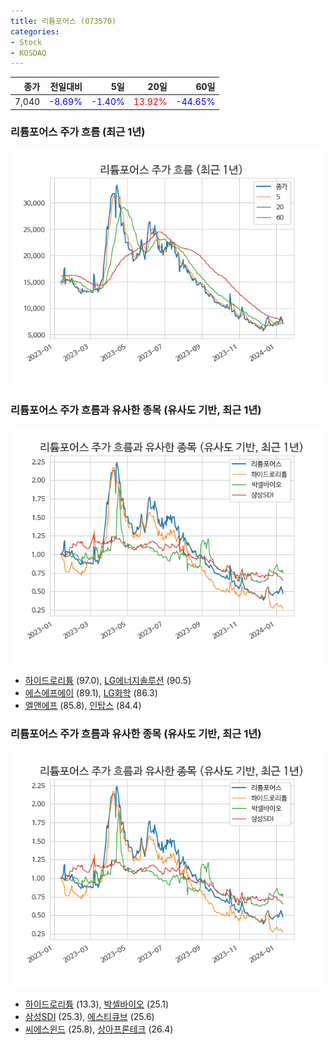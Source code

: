 ```yaml
---
title: 리튬포어스 (073570)
categories:
- Stock
- KOSDAQ
---
```


|종가|전일대비|5일|20일|60일|
|---:|-------:|--:|---:|---:|
|7,040|<span style="color: blue">-8.69%</span>|<span style="color: blue">-1.40%</span>|<span style="color: red">13.92%</span>|<span style="color: blue">-44.65%</span>|

<!-- more -->
### 리튬포어스 주가 흐름 (최근 1년)
![073570](/assets/images/stock/073570.png)


### 리튬포어스 주가 흐름과 유사한 종목 (유사도 기반, 최근 1년)
![073570](/assets/images/stock/073570_sim.png)

- [하이드로리튬](/101670/) (97.0), [LG에너지솔루션](/373220/) (90.5)
- [에스에프에이](/056190/) (89.1), [LG화학](/051910/) (86.3)
- [엘앤에프](/066970/) (85.8), [인탑스](/049070/) (84.4)


### 리튬포어스 주가 흐름과 유사한 종목 (유사도 기반, 최근 1년)
![073570](/assets/images/stock/073570_sim.png)

- [하이드로리튬](/101670/) (13.3), [박셀바이오](/323990/) (25.1)
- [삼성SDI](/006400/) (25.3), [에스티큐브](/052020/) (25.6)
- [씨에스윈드](/112610/) (25.8), [상아프론테크](/089980/) (26.4)